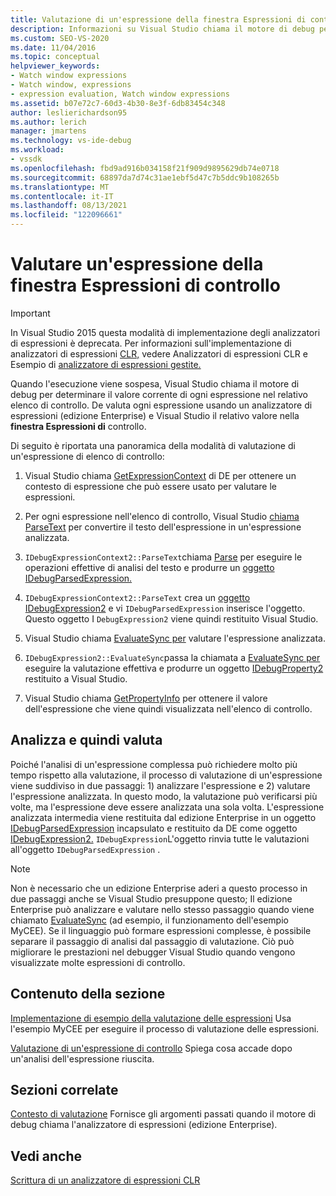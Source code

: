 ```yaml
---
title: Valutazione di un'espressione della finestra Espressioni di controllo | Microsoft Docs
description: Informazioni su Visual Studio chiama il motore di debug per determinare il valore corrente di ogni espressione nell'elenco di controllo quando l'esecuzione viene sospesa.
ms.custom: SEO-VS-2020
ms.date: 11/04/2016
ms.topic: conceptual
helpviewer_keywords:
- Watch window expressions
- Watch window, expressions
- expression evaluation, Watch window expressions
ms.assetid: b07e72c7-60d3-4b30-8e3f-6db83454c348
author: leslierichardson95
ms.author: lerich
manager: jmartens
ms.technology: vs-ide-debug
ms.workload:
- vssdk
ms.openlocfilehash: fbd9ad916b034158f21f909d9895629db74e0718
ms.sourcegitcommit: 68897da7d74c31ae1ebf5d47c7b5ddc9b108265b
ms.translationtype: MT
ms.contentlocale: it-IT
ms.lasthandoff: 08/13/2021
ms.locfileid: "122096661"
---
```

# <a name="evaluate-a-watch-window-expression"></a>Valutare un'espressione della finestra Espressioni di controllo
> [!IMPORTANT]
> In Visual Studio 2015 questa modalità di implementazione degli analizzatori di espressioni è deprecata. Per informazioni sull'implementazione di analizzatori di espressioni [CLR,](https://github.com/Microsoft/ConcordExtensibilitySamples/wiki/CLR-Expression-Evaluators) vedere Analizzatori di espressioni CLR e Esempio di [analizzatore di espressioni gestite.](https://github.com/Microsoft/ConcordExtensibilitySamples/wiki/Managed-Expression-Evaluator-Sample)

 Quando l'esecuzione viene sospesa, Visual Studio chiama il motore di debug per determinare il valore corrente di ogni espressione nel relativo elenco di controllo. De valuta ogni espressione usando un analizzatore di espressioni (edizione Enterprise) e Visual Studio il relativo valore nella **finestra Espressioni di** controllo.

 Di seguito è riportata una panoramica della modalità di valutazione di un'espressione di elenco di controllo:

1. Visual Studio chiama [GetExpressionContext](../../extensibility/debugger/reference/idebugstackframe2-getexpressioncontext.md) di DE per ottenere un contesto di espressione che può essere usato per valutare le espressioni.

2. Per ogni espressione nell'elenco di controllo, Visual Studio [chiama ParseText](../../extensibility/debugger/reference/idebugexpressioncontext2-parsetext.md) per convertire il testo dell'espressione in un'espressione analizzata.

3. `IDebugExpressionContext2::ParseText`chiama [Parse](../../extensibility/debugger/reference/idebugexpressionevaluator-parse.md) per eseguire le operazioni effettive di analisi del testo e produrre un [oggetto IDebugParsedExpression.](../../extensibility/debugger/reference/idebugparsedexpression.md)

4. `IDebugExpressionContext2::ParseText` crea un [oggetto IDebugExpression2](../../extensibility/debugger/reference/idebugexpression2.md) e vi `IDebugParsedExpression` inserisce l'oggetto. Questo oggetto I `DebugExpression2` viene quindi restituito Visual Studio.

5. Visual Studio chiama [EvaluateSync per](../../extensibility/debugger/reference/idebugexpression2-evaluatesync.md) valutare l'espressione analizzata.

6. `IDebugExpression2::EvaluateSync`passa la chiamata a [EvaluateSync per](../../extensibility/debugger/reference/idebugparsedexpression-evaluatesync.md) eseguire la valutazione effettiva e produrre un oggetto [IDebugProperty2](../../extensibility/debugger/reference/idebugproperty2.md) restituito a Visual Studio.

7. Visual Studio chiama [GetPropertyInfo](../../extensibility/debugger/reference/idebugproperty2-getpropertyinfo.md) per ottenere il valore dell'espressione che viene quindi visualizzata nell'elenco di controllo.

## <a name="parse-then-evaluate"></a>Analizza e quindi valuta
 Poiché l'analisi di un'espressione complessa può richiedere molto più tempo rispetto alla valutazione, il processo di valutazione di un'espressione viene suddiviso in due passaggi: 1) analizzare l'espressione e 2) valutare l'espressione analizzata. In questo modo, la valutazione può verificarsi più volte, ma l'espressione deve essere analizzata una sola volta. L'espressione analizzata intermedia viene restituita dal edizione Enterprise in un oggetto [IDebugParsedExpression](../../extensibility/debugger/reference/idebugparsedexpression.md) incapsulato e restituito da DE come oggetto [IDebugExpression2.](../../extensibility/debugger/reference/idebugexpression2.md) `IDebugExpression`L'oggetto rinvia tutte le valutazioni all'oggetto `IDebugParsedExpression` .

> [!NOTE]
> Non è necessario che un edizione Enterprise aderi a questo processo in due passaggi anche se Visual Studio presuppone questo; Il edizione Enterprise può analizzare e valutare nello stesso passaggio quando viene chiamato [EvaluateSync](../../extensibility/debugger/reference/idebugparsedexpression-evaluatesync.md) (ad esempio, il funzionamento dell'esempio MyCEE). Se il linguaggio può formare espressioni complesse, è possibile separare il passaggio di analisi dal passaggio di valutazione. Ciò può migliorare le prestazioni nel debugger Visual Studio quando vengono visualizzate molte espressioni di controllo.

## <a name="in-this-section"></a>Contenuto della sezione
 [Implementazione di esempio della valutazione delle espressioni](../../extensibility/debugger/sample-implementation-of-expression-evaluation.md) Usa l'esempio MyCEE per eseguire il processo di valutazione delle espressioni.

 [Valutazione di un'espressione di controllo](../../extensibility/debugger/evaluating-a-watch-expression.md) Spiega cosa accade dopo un'analisi dell'espressione riuscita.

## <a name="related-sections"></a>Sezioni correlate
 [Contesto di valutazione](../../extensibility/debugger/evaluation-context.md) Fornisce gli argomenti passati quando il motore di debug chiama l'analizzatore di espressioni (edizione Enterprise).

## <a name="see-also"></a>Vedi anche
 [Scrittura di un analizzatore di espressioni CLR](../../extensibility/debugger/writing-a-common-language-runtime-expression-evaluator.md)
